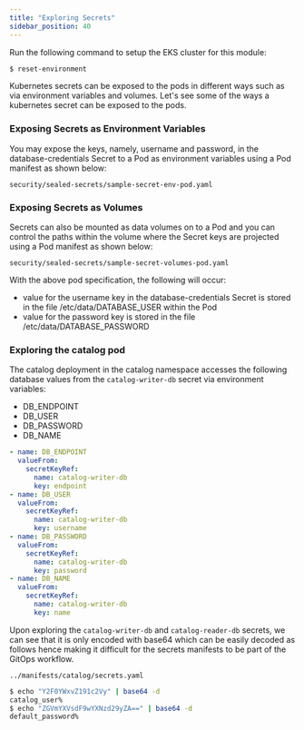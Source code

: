 ```yaml
---
title: "Exploring Secrets"
sidebar_position: 40
---
```


Run the following command to setup the EKS cluster for this module:

```bash timeout=300 wait=30
$ reset-environment
```
Kubernetes secrets can be exposed to the pods in different ways such as via environment variables and volumes. Let's see some of the ways a kubernetes secret can be exposed to the pods.

### Exposing Secrets as Environment Variables

You may expose the keys, namely, username and password, in the database-credentials Secret to a Pod as environment variables using a Pod manifest as shown below:

```file
security/sealed-secrets/sample-secret-env-pod.yaml
```

### Exposing Secrets as Volumes

Secrets can also be mounted as data volumes on to a Pod and you can control the paths within the volume where the Secret keys are projected using a Pod manifest as shown below:

```file
security/sealed-secrets/sample-secret-volumes-pod.yaml
```

With the above pod specification, the following will occur:

* value for the username key in the database-credentials Secret is stored in the file /etc/data/DATABASE_USER within the Pod
* value for the password key is stored in the file /etc/data/DATABASE_PASSWORD

### Exploring the catalog pod

The catalog deployment in the catalog namespace accesses the following database values from the `catalog-writer-db` secret via environment variables:

* DB_ENDPOINT
* DB_USER
* DB_PASSWORD
* DB_NAME

```yaml
- name: DB_ENDPOINT
  valueFrom:
    secretKeyRef:
      name: catalog-writer-db
      key: endpoint
- name: DB_USER
  valueFrom:
    secretKeyRef:
      name: catalog-writer-db
      key: username
- name: DB_PASSWORD
  valueFrom:
    secretKeyRef:
      name: catalog-writer-db
      key: password
- name: DB_NAME
  valueFrom:
    secretKeyRef:
      name: catalog-writer-db
      key: name
```

Upon exploring the `catalog-writer-db` and `catalog-reader-db` secrets, we can see that it is only encoded with base64 which can be easily decoded as follows hence making it difficult for the secrets manifests to be part of the GitOps workflow.

```file
../manifests/catalog/secrets.yaml
```

```bash
$ echo "Y2F0YWxvZ191c2Vy" | base64 -d
catalog_user%
$ echo "ZGVmYXVsdF9wYXNzd29yZA==" | base64 -d
default_password%   
```